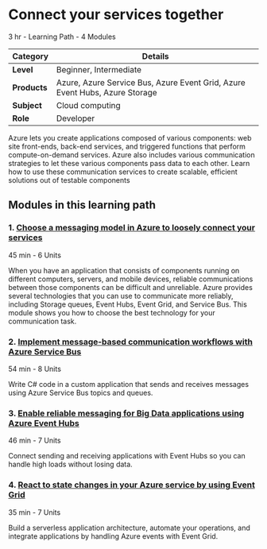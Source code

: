 # Connect your services together

3 hr - Learning Path - 4 Modules

| **Category**  | **Details** |
|--------------|------------|
| **Level**    | Beginner, Intermediate |
| **Products** | Azure, Azure Service Bus, Azure Event Grid, Azure Event Hubs, Azure Storage |
| **Subject**  | Cloud computing |
| **Role**     | Developer|


Azure lets you create applications composed of various components: web site front-ends, back-end services, and triggered functions that perform compute-on-demand services. Azure also includes various communication strategies to let these various components pass data to each other. Learn how to use these communication services to create scalable, efficient solutions out of testable components

## Modules in this learning path

### 1. [Choose a messaging model in Azure to loosely connect your services](https://learn.microsoft.com/en-us/training/modules/choose-a-messaging-model-in-azure-to-connect-your-services/)

45 min - 6 Units

When you have an application that consists of components running on different computers, servers, and mobile devices, reliable communications between those components can be difficult and unreliable. Azure provides several technologies that you can use to communicate more reliably, including Storage queues, Event Hubs, Event Grid, and Service Bus. This module shows you how to choose the best technology for your communication task.

### 2. [Implement message-based communication workflows with Azure Service Bus](https://learn.microsoft.com/en-us/training/modules/implement-message-workflows-with-service-bus/)

54 min - 8 Units

Write C# code in a custom application that sends and receives messages using Azure Service Bus topics and queues.

### 3. [Enable reliable messaging for Big Data applications using Azure Event Hubs](https://learn.microsoft.com/en-us/training/modules/enable-reliable-messaging-for-big-data-apps-using-event-hubs/)

46 min - 7 Units

Connect sending and receiving applications with Event Hubs so you can handle high loads without losing data.

### 4. [React to state changes in your Azure service by using Event Grid](https://learn.microsoft.com/en-us/training/modules/react-to-state-changes-using-event-grid/)

35 min - 7 Units

Build a serverless application architecture, automate your operations, and integrate applications by handling Azure events with Event Grid.
